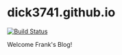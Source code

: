 # dick3741.github.io

[![Build Status](https://www.travis-ci.org/dick3741/dick3741.github.io.svg?branch=dev)](https://www.travis-ci.org/dick3741/dick3741.github.io)

Welcome Frank's Blog!
